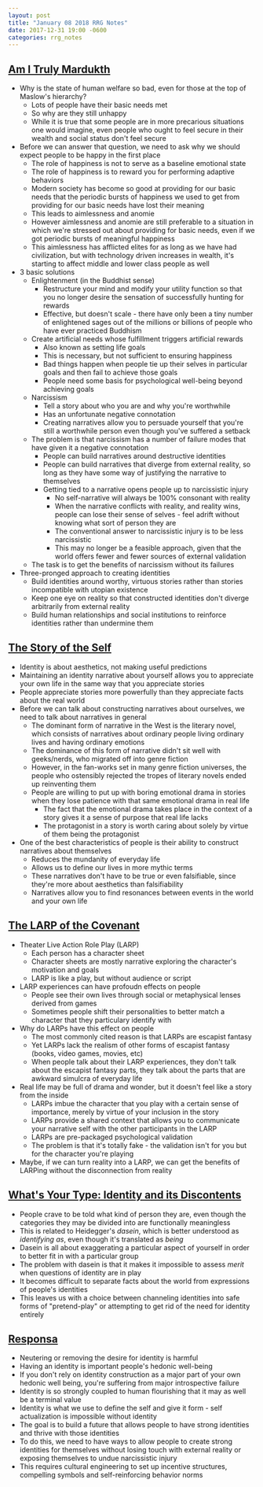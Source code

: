 ```yaml
---
layout: post
title: "January 08 2018 RRG Notes"
date: 2017-12-31 19:00 -0600
categories: rrg_notes
---
```


## [Am I Truly Mardukth](https://balioc.wordpress.com/2017/02/18/am-i-truly-mardukth/)
* Why is the state of human welfare so bad, even for those at the top of Maslow's hierarchy?
  * Lots of people have their basic needs met
  * So why are they still unhappy
  * While it is true that some people are in more precarious situations one would imagine, even people who ought to feel secure in their wealth and social status don't feel secure
* Before we can answer that question, we need to ask why we should expect people to be happy in the first place
  * The role of happiness is not to serve as a baseline emotional state
  * The role of happiness is to reward you for performing adaptive behaviors
  * Modern society has become so good at providing for our basic needs that the periodic bursts of happiness we used to get from providing for our basic needs have lost their meaning
  * This leads to aimlessness and anomie
  * However aimlessness and anomie are still preferable to a situation in which we're stressed out about providing for basic needs, even if we got periodic bursts of meaningful happiness
  * This aimlessness has afflicted elites for as long as we have had civilization, but with technology driven increases in wealth, it's starting to affect middle and lower class people as well
* 3 basic solutions
  * Enlightenment (in the Buddhist sense)
    * Restructure your mind and modify your utility function so that you no longer desire the sensation of successfully hunting for rewards
    * Effective, but doesn't scale - there have only been a tiny number of enlightened sages out of the millions or billions of people who have ever practiced Buddhism
  * Create artificial needs whose fulfillment triggers artificial rewards
    * Also known as setting life goals
    * This is necessary, but not sufficient to ensuring happiness
    * Bad things happen when people tie up their selves in particular goals and then fail to achieve those goals
    * People need some basis for psychological well-being beyond achieving goals
  * Narcissism
    * Tell a story about who you are and why you're worthwhile
    * Has an unfortunate negative connotation
    * Creating narratives allow you to persuade yourself that you're still a worthwhile person even though you've suffered a setback
  * The problem is that narcissism has a number of failure modes that have given it a negative connotation
    * People can build narratives around destructive identities
    * People can build narratives that diverge from external reality, so long as they have some way of justifying the narrative to themselves
    * Getting tied to a narrative opens people up to narcissistic injury
      * No self-narrative will always be 100% consonant with reality
      * When the narrative conflicts with reality, and reality wins, people can lose their sense of selves - feel adrift without knowing what sort of person they are
      * The conventional answer to narcissistic injury is to be less narcissistic
      * This may no longer be a feasible approach, given that the world offers fewer and fewer sources of external validation
  * The task is to get the benefits of narcissism without its failures
* Three-pronged approach to creating identities
  * Build identities around worthy, virtuous stories rather than stories incompatible with utopian existence
  * Keep one eye on reality so that constructed identities don't diverge arbitrarily from external reality
  * Build human relationships and social institutions to reinforce identities rather than undermine them

## [The Story of the Self](https://balioc.wordpress.com/2017/02/20/the-story-of-the-self/)
* Identity is about aesthetics, not making useful predictions
* Maintaining an identity narrative about yourself allows you to appreciate your own life in the same way that you appreciate stories
* People appreciate stories more powerfully than they appreciate facts about the real world
* Before we can talk about constructing narratives about ourselves, we need to talk about narratives in general
  * The dominant form of narrative in the West is the literary novel, which consists of narratives about ordinary people living ordinary lives and having ordinary emotions
  * The dominance of this form of narrative didn't sit well with geeks/nerds, who migrated off into genre fiction
  * However, in the fan-works set in many genre fiction universes, the people who ostensibly rejected the tropes of literary novels ended up reinventing them
  * People are willing to put up with boring emotional drama in stories when they lose patience with that same emotional drama in real life
    * The fact that the emotional drama takes place in the context of a story gives it a sense of purpose that real life lacks
    * The protagonist in a story is worth caring about solely by virtue of them being the protagonist
* One of the best characteristics of people is their ability to construct narratives about themselves
  * Reduces the mundanity of everyday life
  * Allows us to define our lives in more mythic terms
  * These narratives don't have to be true or even falsifiable, since they're more about aesthetics than falsifiability
  * Narratives allow you to find resonances between events in the world and your own life

## [The LARP of the Covenant](https://balioc.wordpress.com/2017/02/27/larp-of-the-covenant/)
* Theater Live Action Role Play (LARP)
  * Each person has a character sheet
  * Character sheets are mostly narrative exploring the character's motivation and goals
  * LARP is like a play, but without audience or script
* LARP experiences can have profoudn effects on people
  * People see their own lives through social or metaphysical lenses derived from games
  * Sometimes people shift their personalities to better match a character that they particulary identify with
* Why do LARPs have this effect on people
  * The most commonly cited reason is that LARPs are escapist fantasy
  * Yet LARPs lack the realism of other forms of escapist fantasy (books, video games, movies, etc)
  * When people talk about their LARP experiences, they don't talk about the escapist fantasy parts, they talk about the parts that are awkward simulcra of everyday life
* Real life may be full of drama and wonder, but it doesn't feel like a story from the inside
  * LARPs imbue the character that you play with a certain sense of importance, merely by virtue of your inclusion in the story
  * LARPs provide a shared context that allows you to communicate your narrative self with the other participants in the LARP
  * LARPs are pre-packaged psychological validation
  * The problem is that it's totally fake - the validation isn't for you but for the character you're playing
* Maybe, if we can turn reality into a LARP, we can get the benefits of LARPing without the disconnection from reality

## [What's Your Type: Identity and its Discontents](https://srconstantin.wordpress.com/2017/03/09/4896/)
* People crave to be told what kind of person they are, even though the categories they may be divided into are functionally meaningless
* This is related to Heidegger's *dasein*, which is better understood as *identifying as*, even though it's translated as *being*
* Dasein is all about exaggerating a particular aspect of yourself in order to better fit in with a particular group
* The problem with dasein is that it makes it impossible to assess *merit* when questions of identity are in play
* It becomes difficult to separate facts about the world from expressions of people's identities
* This leaves us with a choice between channeling identities into safe forms of "pretend-play" or attempting to get rid of the need for identity entirely

## [Responsa](https://balioc.wordpress.com/2017/03/15/responsa/)
* Neutering or removing the desire for identity is harmful
* Having an identity is important people's hedonic well-being
* If you don't rely on identity construction as a major part of your own hedonic well being, you're suffering from major introspective failure
* Identity is so strongly coupled to human flourishing that it may as well be a terminal value
* Identity is what we use to define the self and give it form - self actualization is impossible without identity
* The goal is to build a future that allows people to have strong identities and thrive with those identities
* To do this, we need to have ways to allow people to create strong identities for themselves without losing touch with external reality or exposing themselves to undue narcissistic injury
* This requires cultural engineering to set up incentive structures, compelling symbols and self-reinforcing behavior norms
    